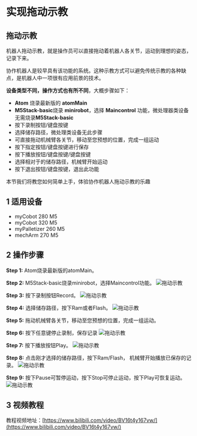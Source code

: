 # 实现拖动示教

## 拖动示教

机器人拖动示教，就是操作员可以直接拖动着机器人各关节，运动到理想的姿态，记录下来。

协作机器人是较早具有该功能的系统。这种示教方式可以避免传统示教的各种缺点，是机器人中一项很有应用前景的技术。

**设备类型不同，操作方式也有所不同**，大概步骤如下：
- **Atom** 烧录最新版的 **atomMain**
- **M5Stack-basic**烧录 **minirobot**，选择 **Maincontrol** 功能，微处理器类设备无需烧录**M5Stack-basic**
- 按下录制按钮/键盘按键
- 选择储存路径，微处理类设备无此步骤
- 可直接拖动机械臂各关节，移动至您预想的位置，完成一组运动
- 按下指定按钮/键盘按键进行保存
- 按下播放按钮/键盘按键/键盘按键
- 选择相对于的储存路径，机械臂开始运动 
- 按下退出按钮/键盘按键，退出此功能

本节我们将教您如何简单上手，体验协作机器人拖动示教的乐趣

## 1 适用设备
- myCobot 280 M5
- myCobot 320 M5
- myPalletizer 260 M5
- mechArm 270 M5

## 2 操作步骤

**Step 1:** Atom烧录最新版的atomMain。

**Step 2:** M5Stack-basic烧录minirobot，选择Maincontrol功能。
![拖动示教](../../../../resources/3-FunctionsAndApplications/5.3-FirmwareFunctionDescription/move/m1.jpg)

**Step 3:** 按下录制按钮Record。 
![拖动示教](../../../../resources/3-FunctionsAndApplications/5.3-FirmwareFunctionDescription/move/m2.jpg)


**Step 4:** 选择储存路径，按下Ram或者Flash。
![拖动示教](../../../../resources/3-FunctionsAndApplications/5.3-FirmwareFunctionDescription/move/m3.jpg)

**Step 5:** 拖动机械臂各关节，移动至您预想的位置，完成一组运动。

**Step 6:** 按下任意键停止录制，保存记录
![拖动示教](../../../../resources/3-FunctionsAndApplications/5.3-FirmwareFunctionDescription/move/m4.jpg)

**Step 7:** 按下播放按钮Play。
![拖动示教](../../../../resources/3-FunctionsAndApplications/5.3-FirmwareFunctionDescription/move/m5.jpg)

**Step 8:** 点击刚才选择的储存路径，按下Ram/Flash， 机械臂开始播放已保存的记录。
![拖动示教](../../../../resources/3-FunctionsAndApplications/5.3-FirmwareFunctionDescription/move/m6.jpg)

**Step 9:** 按下Pause可暂停运动，按下Stop可停止运动，按下Play可恢复运动。 
![拖动示教](../../../../resources/3-FunctionsAndApplications/5.3-FirmwareFunctionDescription/move/m7.jpg)

## 3 视频教程

教程视频地址：[https://www.bilibili.com/video/BV16t4y167vw/](https://www.bilibili.com/video/BV16t4y167vw/)


